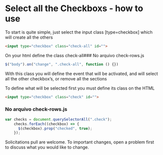 # Select all the Checkboxs - how to use
To start is quite simple, just select the input class [type=checkbox] which will create all the others
```HTML
<input type="checkbox" class="check-all" id="">
```
On your html define the class check-all### No arquivo check-rows.js
```js
$("body").on("change", ".check-all", function () {})
```
With this class you will define the event that will be activated, and will select all the other checkbox’s, or remove all the sections 

To define what will be selected first you must define its class on the HTML 
```HTML
<input type="checkbox" class="check" id="">
```
### No arquivo check-rows.js
```js
var checks = document.querySelectorAll(".check");
    checks.forEach((checkbox) => {
      $(checkbox).prop("checked", true);
    });
```

Solicitations pull are welcome. To important changes, open a problem first to discuss what you would like to change.